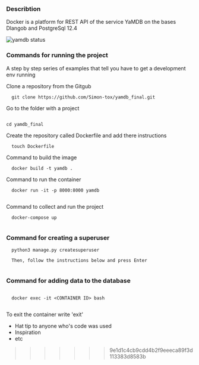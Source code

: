 ### Describtion
Docker is a platform for REST API of the service YaMDB on the bases Dlangob and PostgreSql 12.4


![yamdb status](https://github.com/Simon-tox/yamdb_final/actions/workflows/main.yml/badge.svg)

### Commands for running the project

A step by step series of examples that tell you have to get a development env running

Clone a repository from the Gitgub

```
  git clone https://github.com/Simon-tox/yamdb_final.git

```
Go to the folder with a project

```

cd yamdb_final

```

Create the repository called Dockerfile and add there instructions

```
  touch Dockerfile

```
Command to build the image 

```
  docker build -t yamdb .

```
Command to run the container
```
  docker run -it -p 8000:8000 yamdb
 
```
Command to collect and run the project

```
  docker-compose up
 
```
  
### Command for creating a superuser

```
  python3 manage.py createsuperuser
  
  Then, follow the instructions below and press Enter
 
```

### Command for adding data to the database

```

  docker exec -it <CONTAINER ID> bash
  
```
To exit the container write 'exit'
 



* Hat tip to anyone who's code was used
* Inspiration
* etc
>>>>>>> 9e1d1c4cb9cdd4b2f9eeeca89f3d113383d8583b
